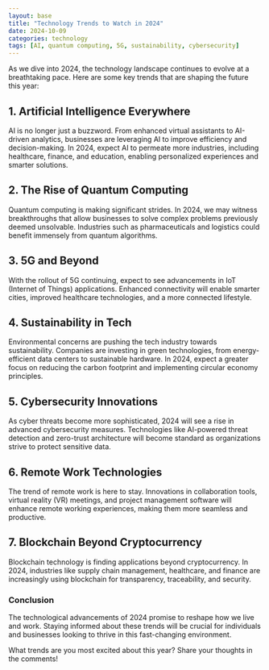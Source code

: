 ```yaml
---
layout: base
title: "Technology Trends to Watch in 2024"
date: 2024-10-09
categories: technology
tags: [AI, quantum computing, 5G, sustainability, cybersecurity]
---
```


As we dive into 2024, the technology landscape continues to evolve at a breathtaking pace. Here are some key trends that are shaping the future this year:

## 1. Artificial Intelligence Everywhere
AI is no longer just a buzzword. From enhanced virtual assistants to AI-driven analytics, businesses are leveraging AI to improve efficiency and decision-making. In 2024, expect AI to permeate more industries, including healthcare, finance, and education, enabling personalized experiences and smarter solutions.

## 2. The Rise of Quantum Computing
Quantum computing is making significant strides. In 2024, we may witness breakthroughs that allow businesses to solve complex problems previously deemed unsolvable. Industries such as pharmaceuticals and logistics could benefit immensely from quantum algorithms.

## 3. 5G and Beyond
With the rollout of 5G continuing, expect to see advancements in IoT (Internet of Things) applications. Enhanced connectivity will enable smarter cities, improved healthcare technologies, and a more connected lifestyle.

## 4. Sustainability in Tech
Environmental concerns are pushing the tech industry towards sustainability. Companies are investing in green technologies, from energy-efficient data centers to sustainable hardware. In 2024, expect a greater focus on reducing the carbon footprint and implementing circular economy principles.

## 5. Cybersecurity Innovations
As cyber threats become more sophisticated, 2024 will see a rise in advanced cybersecurity measures. Technologies like AI-powered threat detection and zero-trust architecture will become standard as organizations strive to protect sensitive data.

## 6. Remote Work Technologies
The trend of remote work is here to stay. Innovations in collaboration tools, virtual reality (VR) meetings, and project management software will enhance remote working experiences, making them more seamless and productive.

## 7. Blockchain Beyond Cryptocurrency
Blockchain technology is finding applications beyond cryptocurrency. In 2024, industries like supply chain management, healthcare, and finance are increasingly using blockchain for transparency, traceability, and security.

### Conclusion
The technological advancements of 2024 promise to reshape how we live and work. Staying informed about these trends will be crucial for individuals and businesses looking to thrive in this fast-changing environment.

What trends are you most excited about this year? Share your thoughts in the comments!
